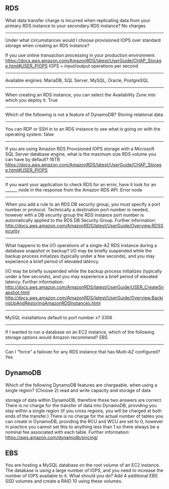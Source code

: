 ## RDS

What data transfer charge is incurred when replicating data from your primary RDS instance to your secondary RDS instance?
No charges

---

Under what circumstances would I choose provisioned IOPS over standard storage when creating an RDS instance?

If you use online transaction processing in your production environment.
https://docs.aws.amazon.com/AmazonRDS/latest/UserGuide/CHAP_Storage.html#USER_PIOPS
IOPS = input/output operations per second

---

Available engines:
MariaDB, SQL Server, MySQL, Oracle, PostgreSQL

---

When creating an RDS instance, you can select the Availability Zone into which you deploy it.
True

---

Which of the following is not a feature of DynamoDB?
Storing relational data

---

You can RDP or SSH in to an RDS instance to see what is going on with the operating system.
false

---

If you are using Amazon RDS Provisioned IOPS storage with a Microsoft SQL Server database engine, what is the maximum size RDS volume you can have by default?
16TB
https://docs.aws.amazon.com/AmazonRDS/latest/UserGuide/CHAP_Storage.html#USER_PIOPS

---

If you want your application to check RDS for an error, have it look for an ______ node in the response from the Amazon RDS API.
Error node

---

When you add a rule to an RDS DB security group, you must specify a port number or protocol.
Technically a destination port number is needed, however with a DB security group the RDS instance port number is automatically applied to the RDS DB Security Group.
Further information: http://docs.aws.amazon.com/AmazonRDS/latest/UserGuide/Overview.RDSSecurity

---

What happens to the I/O operations of a single-AZ RDS instance during a database snapshot or backup?
I/O may be briefly suspended while the backup process initializes (typically under a few seconds), and you may experience a brief period of elevated latency.

I/O may be briefly suspended while the backup process initializes (typically under a few seconds), and you may experience a brief period of elevated latency.
Further information: http://docs.aws.amazon.com/AmazonRDS/latest/UserGuide/USER_CreateSnapshot.html http://docs.aws.amazon.com/AmazonRDS/latest/UserGuide/Overview.BackingUpAndRestoringAmazonRDSInstances.html

---

MySQL installations default to port number x?
3306

---

If I wanted to run a database on an EC2 instance, which of the following storage options would Amazon recommend?
EBS

---

Can I "force" a failover for any RDS instance that has Multi-AZ configured?
Yes

## DynamoDB
Which of the following DynamoDB features are chargeable, when using a single region? (Choose 2)
read and write capacity and storage of data

storage of data within DynamoDB, therefore these two answers are correct. There is no charge for the transfer of data into DynamoDB, providing you stay within a single region (if you cross regions, you will be charged at both ends of the transfer.) There is no charge for the actual number of tables you can create in DynamoDB, providing the RCU and WCU are set to 0, however in practice you cannot set this to anything less than 1 so there always be a nominal fee associated with each table.
Further information: https://aws.amazon.com/dynamodb/pricing/

## EBS

You are hosting a MySQL database on the root volume of an EC2 instance. The database is using a large number of IOPS, and you need to increase the number of IOPS available to it. What should you do?
Add 4 additional EBS SSD volumes and create a RAID 10 using these volumes.



